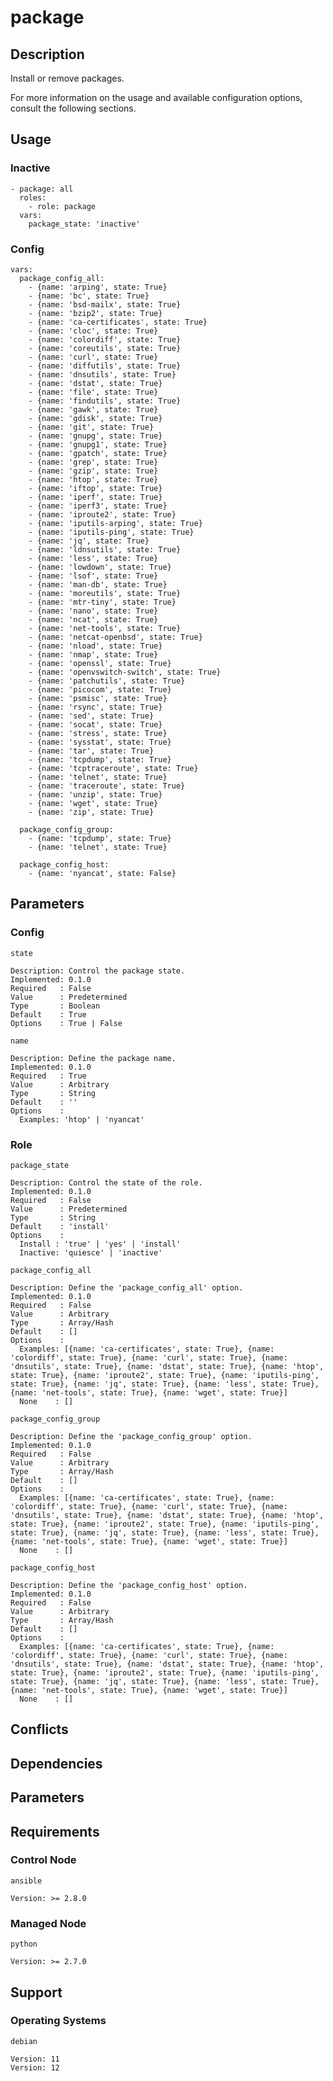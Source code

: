 # package

## Description

Install or remove packages.

For more information on the usage and available configuration options,
consult the following sections.

## Usage

### Inactive

```
- package: all
  roles:
    - role: package
  vars:
    package_state: 'inactive'
```

### Config

```
vars:
  package_config_all:
    - {name: 'arping', state: True}
    - {name: 'bc', state: True}
    - {name: 'bsd-mailx', state: True}
    - {name: 'bzip2', state: True}
    - {name: 'ca-certificates', state: True}
    - {name: 'cloc', state: True}
    - {name: 'colordiff', state: True}
    - {name: 'coreutils', state: True}
    - {name: 'curl', state: True}
    - {name: 'diffutils', state: True}
    - {name: 'dnsutils', state: True}
    - {name: 'dstat', state: True}
    - {name: 'file', state: True}
    - {name: 'findutils', state: True}
    - {name: 'gawk', state: True}
    - {name: 'gdisk', state: True}
    - {name: 'git', state: True}
    - {name: 'gnupg', state: True}
    - {name: 'gnupg1', state: True}
    - {name: 'gpatch', state: True}
    - {name: 'grep', state: True}
    - {name: 'gzip', state: True}
    - {name: 'htop', state: True}
    - {name: 'iftop', state: True}
    - {name: 'iperf', state: True}
    - {name: 'iperf3', state: True}
    - {name: 'iproute2', state: True}
    - {name: 'iputils-arping', state: True}
    - {name: 'iputils-ping', state: True}
    - {name: 'jq', state: True}
    - {name: 'ldnsutils', state: True}
    - {name: 'less', state: True}
    - {name: 'lowdown', state: True}
    - {name: 'lsof', state: True}
    - {name: 'man-db', state: True}
    - {name: 'moreutils', state: True}
    - {name: 'mtr-tiny', state: True}
    - {name: 'nano', state: True}
    - {name: 'ncat', state: True}
    - {name: 'net-tools', state: True}
    - {name: 'netcat-openbsd', state: True}
    - {name: 'nload', state: True}
    - {name: 'nmap', state: True}
    - {name: 'openssl', state: True}
    - {name: 'openvswitch-switch', state: True}
    - {name: 'patchutils', state: True}
    - {name: 'picocom', state: True}
    - {name: 'psmisc', state: True}
    - {name: 'rsync', state: True}
    - {name: 'sed', state: True}
    - {name: 'socat', state: True}
    - {name: 'stress', state: True}
    - {name: 'sysstat', state: True}
    - {name: 'tar', state: True}
    - {name: 'tcpdump', state: True}
    - {name: 'tcptraceroute', state: True}
    - {name: 'telnet', state: True}
    - {name: 'traceroute', state: True}
    - {name: 'unzip', state: True}
    - {name: 'wget', state: True}
    - {name: 'zip', state: True}

  package_config_group:
    - {name: 'tcpdump', state: True}
    - {name: 'telnet', state: True}

  package_config_host:
    - {name: 'nyancat', state: False}
```

## Parameters

### Config

`state`

    Description: Control the package state.
    Implemented: 0.1.0
    Required   : False
    Value      : Predetermined
    Type       : Boolean
    Default    : True
    Options    : True | False

`name`

    Description: Define the package name.
    Implemented: 0.1.0
    Required   : True
    Value      : Arbitrary
    Type       : String
    Default    : ''
    Options    :
      Examples: 'htop' | 'nyancat'

### Role

`package_state`

    Description: Control the state of the role.
    Implemented: 0.1.0
    Required   : False
    Value      : Predetermined
    Type       : String
    Default    : 'install'
    Options    :
      Install : 'true' | 'yes' | 'install'
      Inactive: 'quiesce' | 'inactive'

`package_config_all`

    Description: Define the 'package_config_all' option.
    Implemented: 0.1.0
    Required   : False
    Value      : Arbitrary
    Type       : Array/Hash
    Default    : []
    Options    :
      Examples: [{name: 'ca-certificates', state: True}, {name: 'colordiff', state: True}, {name: 'curl', state: True}, {name: 'dnsutils', state: True}, {name: 'dstat', state: True}, {name: 'htop', state: True}, {name: 'iproute2', state: True}, {name: 'iputils-ping', state: True}, {name: 'jq', state: True}, {name: 'less', state: True}, {name: 'net-tools', state: True}, {name: 'wget', state: True}]
      None    : []

`package_config_group`

    Description: Define the 'package_config_group' option.
    Implemented: 0.1.0
    Required   : False
    Value      : Arbitrary
    Type       : Array/Hash
    Default    : []
    Options    :
      Examples: [{name: 'ca-certificates', state: True}, {name: 'colordiff', state: True}, {name: 'curl', state: True}, {name: 'dnsutils', state: True}, {name: 'dstat', state: True}, {name: 'htop', state: True}, {name: 'iproute2', state: True}, {name: 'iputils-ping', state: True}, {name: 'jq', state: True}, {name: 'less', state: True}, {name: 'net-tools', state: True}, {name: 'wget', state: True}]
      None    : []

`package_config_host`

    Description: Define the 'package_config_host' option.
    Implemented: 0.1.0
    Required   : False
    Value      : Arbitrary
    Type       : Array/Hash
    Default    : []
    Options    :
      Examples: [{name: 'ca-certificates', state: True}, {name: 'colordiff', state: True}, {name: 'curl', state: True}, {name: 'dnsutils', state: True}, {name: 'dstat', state: True}, {name: 'htop', state: True}, {name: 'iproute2', state: True}, {name: 'iputils-ping', state: True}, {name: 'jq', state: True}, {name: 'less', state: True}, {name: 'net-tools', state: True}, {name: 'wget', state: True}]
      None    : []

## Conflicts

## Dependencies

## Parameters

## Requirements

### Control Node

`ansible`

    Version: >= 2.8.0

### Managed Node

`python`

    Version: >= 2.7.0

## Support

### Operating Systems

`debian`

    Version: 11
    Version: 12
